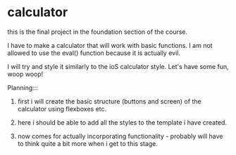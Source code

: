 # calculator

this is the final project in the foundation section of the course. 

I have to make a calculator that will work with basic functions. I am not allowed to use the eval() function because it
is actually evil. 

I will try and style it similarly to the ioS calculator style. Let's have some fun, woop woop! 

Planning::: 

1. first i will create the basic structure (buttons and screen) of the calculator using flexboxes etc. 

2. here i should be able to add all the styles to the template i have created. 

3. now comes for actually incorporating functionality - probably will have to think quite a bit more when 
i get to this stage. 